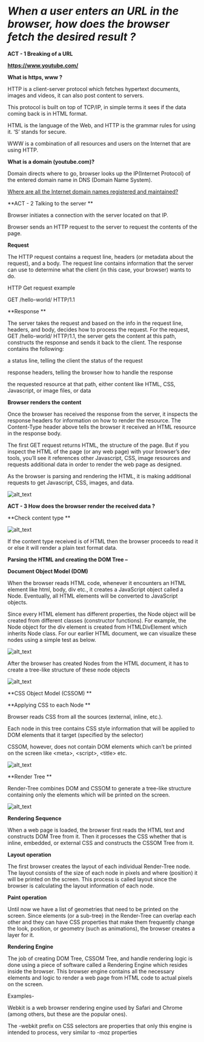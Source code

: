 
# _When a user enters an URL in the browser, how does the browser fetch the desired result ?_ #

**ACT - 1 Breaking of a URL**

**https://www.youtube.com/**

**What is https, www ?**

HTTP is a client-server protocol which fetches hypertext documents, images and videos, it can also post content to servers.

This protocol is built on top of TCP/IP,  in simple terms it sees if the data coming back is in HTML format.

HTML is the language of the Web, and HTTP is the grammar rules for using it. ‘S’ stands for secure. 

WWW is a combination of all resources and users on the Internet that are using HTTP.

**What is a domain (youtube.com)?**

Domain directs where to go, browser looks up the IP(Internet Protocol) of the entered domain name in  DNS (Domain Name System).

[Where are all the Internet domain names registered and maintained?](https://computer.howstuffworks.com/dns.htm)

**ACT - 2 Talking to the server **

Browser initiates a connection with the server located on that IP.

Browser sends an HTTP request to the server to request the contents of the page.

**Request**

The HTTP request contains a request line, headers (or metadata about the request), and a body. The request line contains information that the server can use to determine what the client (in this case, your browser) wants to do.

HTTP Get request example 

GET /hello-world/ HTTP/1.1

**Response **

The server takes the request and based on the info in the request line, headers, and body, decides how to process the request. For the request, GET /hello-world/ HTTP/1.1, the server gets the content at this path, constructs the response and sends it back to the client. The response contains the following:

a status line, telling the client the status of the request

response headers, telling the browser how to handle the response

the requested resource at that path, either content like HTML, CSS, Javascript, or image files, or data

**Browser renders the content**

Once the browser has received the response from the server, it inspects the response headers for information on how to render the resource. The Content-Type header above tells the browser it received an HTML resource in the response body.

The first GET request returns HTML, the structure of the page. But if you inspect the HTML of the page (or any web page) with your browser’s dev tools, you’ll see it references other Javascript, CSS, image resources and requests additional data in order to render the web page as designed.

As the browser is parsing and rendering the HTML, it is making additional requests to get Javascript, CSS, images, and data. 



![alt_text](images/image6.png "image_tooltip")


**ACT - 3 How does the browser render the received data ?**

**Check content type  **



![alt_text](images/image5.png "image_tooltip")


If the content type received is of HTML then the browser proceeds to read it or else it will render a plain text format data. 

**Parsing the HTML and creating the DOM Tree –**

**Document Object Model (DOM)**

When the browser reads HTML code, whenever it encounters an HTML element like html, body, div etc., it creates a JavaScript object called a Node. Eventually, all HTML elements will be converted to JavaScript objects.

Since every HTML element has different properties, the Node object will be created from different classes (constructor functions). For example, the Node object for the div element is created from HTMLDivElement which inherits Node class. For our earlier HTML document, we can visualize these nodes using a simple test as below.


![alt_text](images/image1.png "image_tooltip")


After the browser has created Nodes from the HTML document, it has to create a tree-like structure of these node objects

![alt_text](images/image3.png "image_tooltip")


**CSS Object Model (CSSOM) **

**Applying CSS to each Node **

Browser reads CSS from all the sources (external, inline, etc.).

Each node in this tree contains CSS style information that will be applied to DOM elements that it target (specified by the selector)

CSSOM, however, does not contain DOM elements which can’t be printed on the screen like &lt;meta>, &lt;script>, &lt;title> etc.

![alt_text](images/image2.png "image_tooltip")


**Render Tree **

Render-Tree combines DOM and CSSOM to generate a tree-like structure containing only the elements which will be printed on the screen.

![alt_text](images/image4.png "image_tooltip")


**Rendering Sequence**

When a web page is loaded, the browser first reads the HTML text and constructs DOM Tree from it. Then it processes the CSS whether that is inline, embedded, or external CSS and constructs the CSSOM Tree from it.

**Layout operation**

The first browser creates the layout of each individual Render-Tree node. The layout consists of the size of each node in pixels and where (position) it will be printed on the screen. This process is called layout since the browser is calculating the layout information of each node.

**Paint operation**

Until now we have a list of geometries that need to be printed on the screen. Since elements (or a sub-tree) in the Render-Tree can overlap each other and they can have CSS properties that make them frequently change the look, position, or geometry (such as animations), the browser creates a layer for it.

**Rendering Engine**

The job of creating DOM Tree, CSSOM Tree, and handle rendering logic is done using a piece of software called a Rendering Engine which resides inside the browser. This browser engine contains all the necessary elements and logic to render a web page from HTML code to actual pixels on the screen.

Examples- 

Webkit is a web browser rendering engine used by Safari and Chrome (among others, but these are the popular ones).

The -webkit prefix on CSS selectors are properties that only this engine is intended to process, very similar to -moz properties
